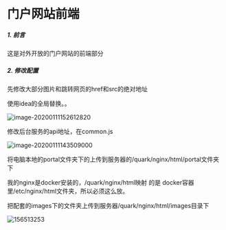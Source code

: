 # 门户网站前端

##### 1. 前言

这是对外开放的门户网站的前端部分

##### 2. 修改配置

先修改大部分图片和跳转网页的href和src的绝对地址

使用idea的全局替换。。

![image-20200111152612820](https://leyou-oss-quark.oss-cn-shenzhen.aliyuncs.com/image-20200111152612820.png)

修改后台服务的api地址，在common.js 

![image-20200111143509000](https://leyou-oss-quark.oss-cn-shenzhen.aliyuncs.com/image-20200111143509000.png)

将电脑本地的portal文件夹下的上传到服务器的/quark/nginx/html/portal文件夹下



我的nginx是docker安装的，/quark/nginx/html映射 的是 docker容器里/etc/nginx/html文件夹，所以必须这么放。

把配套的images下的文件夹上传到服务器/quark/nginx/html/images目录下

![156513253](https://leyou-oss-quark.oss-cn-shenzhen.aliyuncs.com/image-20200111184106372.png)
